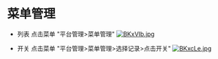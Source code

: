 # 菜单管理

* 列表 点击菜单 "平台管理>菜单管理"
[![BKxVIb.jpg](https://v1.ax1x.com/2022/10/14/BKxVIb.jpg)](https://x.imgtu.com/i/BKxVIb)

* 开关 点击菜单 "平台管理>菜单管理>选择记录>点击开关"
[![BKxcLe.jpg](https://v1.ax1x.com/2022/10/14/BKxcLe.jpg)](https://x.imgtu.com/i/BKxcLe)
